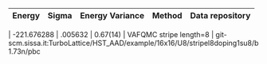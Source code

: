 |       Energy          |  Sigma          | Energy Variance  |  Method                                                          | Data repository                |
| ----------------------| ----------------| -----------------|------------------------------------------------------------------|------------------------------- |

 |   -221.676288   |   .005632   |    0.67(14)   | VAFQMC stripe length=8 | git-scm.sissa.it:TurboLattice/HST_AAD/example/16x16/U8/stripel8doping1su8/b1.73n/pbc 
